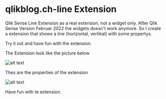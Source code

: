 # qlikblog.ch-line Extension

Qlik Sense Line Extension as a real extension, not a widget only.
After Qlik Sense Version Februar 2022 the widgets doesn't work anymore. 
So I create a extension that shows a line (horizontal, vertikal) with some propertys.

Try it out and have fun with the extension.

The Extension look like the picture below

![alt text](https://github.com/rgerber/qlikblog.ch-line/blob/main/qlikblog.ch_LineExtension.png?raw=true)


Thes are the properties of the extension

![alt text](https://github.com/rgerber/qlikblog.ch-line/blob/main/qlikblog.ch_LineExtension_properties.png?raw=true)

Have fun with te extension.
